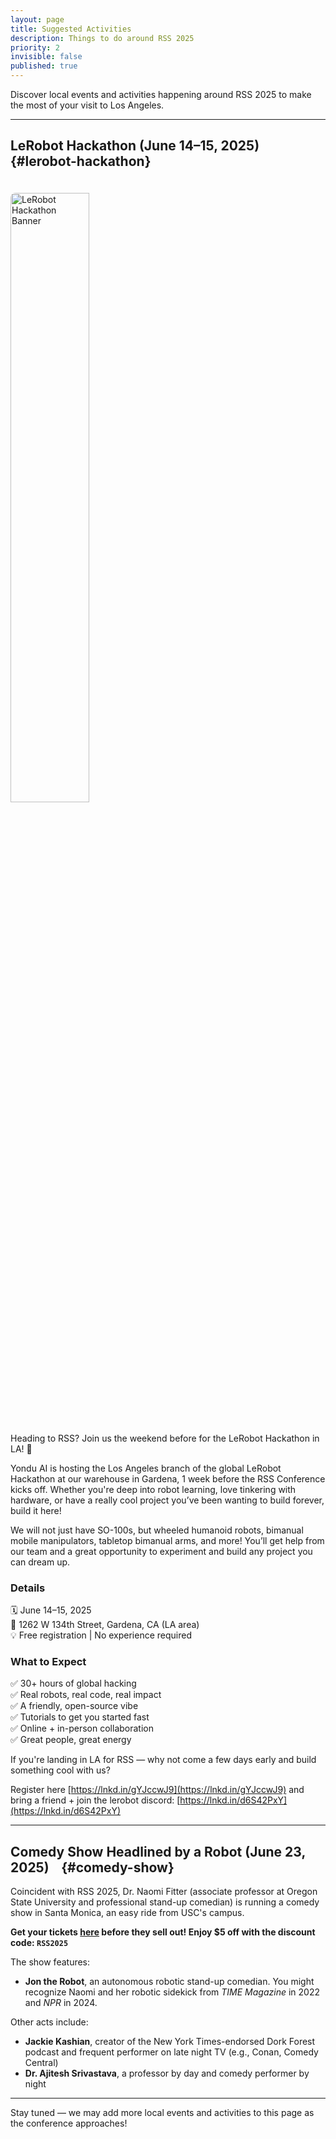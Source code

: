 ```yaml
---
layout: page
title: Suggested Activities
description: Things to do around RSS 2025
priority: 2
invisible: false
published: true
---
```


<style>
  .scroll-60 {
    scroll-margin-top: 60px;
  }

  .scroll-80 {
    scroll-margin-top: 80px;
  }

  /* Adjust for narrow screens where navbar is taller */
  @media (max-width: 767px) {
    .scroll-60 {
      scroll-margin-top: 90px;
    }

    .scroll-80 {
      scroll-margin-top: 130px;
    }
  }

  h2 .header-anchor {
    margin-left: 4px;
    opacity: 0;
    color: #888;
    text-decoration: none;
    font-weight: normal;
    font-size: 0.8em;
    transition: opacity 0.2s;
  }

  h2:hover .header-anchor {
    opacity: 1;
  }
</style>

Discover local events and activities happening around RSS 2025 to make the most of your visit to Los Angeles.

---

<div id="lerobot-hackathon" class="scroll-80"></div>

## LeRobot Hackathon (June 14–15, 2025)<a class="header-anchor" href="#lerobot-hackathon">#</a> {#lerobot-hackathon}

<img src="{{site.baseurl}}/images/local2025/lerobot_hackathon_graphic.jpeg" alt="LeRobot Hackathon Banner" style="width: 50%; margin: 20px 0; border-radius: 8px;" />

Heading to RSS? Join us the weekend before for the LeRobot Hackathon in LA! 🤖

Yondu AI is hosting the Los Angeles branch of the global LeRobot Hackathon at our warehouse in Gardena, 1 week before the RSS Conference kicks off. Whether you're deep into robot learning, love tinkering with hardware, or have a really cool project you’ve been wanting to build forever, build it here!

We will not just have SO-100s, but wheeled humanoid robots, bimanual mobile manipulators, tabletop bimanual arms, and more! You’ll get help from our team and a great opportunity to experiment and build any project you can dream up.

### Details

🗓 June 14–15, 2025  
📍 1262 W 134th Street, Gardena, CA (LA area)  
💡 Free registration | No experience required  

### What to Expect

✅ 30+ hours of global hacking  
✅ Real robots, real code, real impact  
✅ A friendly, open-source vibe  
✅ Tutorials to get you started fast  
✅ Online + in-person collaboration  
✅ Great people, great energy  


If you're landing in LA for RSS — why not come a few days early and build something cool with us?

Register here [https://lnkd.in/gYJccwJ9](https://lnkd.in/gYJccwJ9) and bring a friend + join the lerobot discord: [https://lnkd.in/d6S42PxY](https://lnkd.in/d6S42PxY)

---

<div id="comedy-show" class="scroll-60"></div>

## Comedy Show Headlined by a Robot (June 23, 2025)<a class="header-anchor" href="#comedy-show">#</a> {#comedy-show}

Coincident with RSS 2025, Dr. Naomi Fitter (associate professor at Oregon State University and professional stand-up comedian) is running a comedy show in Santa Monica, an easy ride from USC's campus.  

**Get your tickets [here](https://jetbook.co/e/naughty-but-nerdymaz2) before they sell out! Enjoy $5 off with the discount code: `RSS2025`**

The show features:

-  **Jon the Robot**, an autonomous robotic stand-up comedian. You might recognize Naomi and her robotic sidekick from *TIME Magazine* in 2022 and *NPR* in 2024.  

Other acts include:  
- **Jackie Kashian**, creator of the New York Times-endorsed Dork Forest podcast and frequent performer on late night TV (e.g., Conan, Comedy Central)
- **Dr. Ajitesh Srivastava**, a professor by day and comedy performer by night  

---

Stay tuned — we may add more local events and activities to this page as the conference approaches!

&nbsp;  
&nbsp;  
&nbsp;  
&nbsp;  
&nbsp;  
&nbsp;  
&nbsp;  
&nbsp;  
&nbsp;  
&nbsp;  
&nbsp;  
&nbsp;  
&nbsp;  
&nbsp;  
&nbsp;  
&nbsp;  
&nbsp;  
&nbsp;  
&nbsp;  